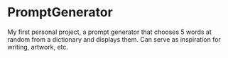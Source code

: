 # PromptGenerator

My first personal project, a prompt generator that chooses 5 words at random from a dictionary and displays them. Can serve as inspiration for writing, artwork, etc.
